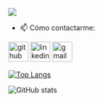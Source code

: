 ![](https://media-private.canva.com/Ut9mo/MAEzEcUt9mo/1/s2.png?X-Amz-Algorithm=AWS4-HMAC-SHA256&X-Amz-Credential=AKIAJWF6QO3UH4PAAJ6Q%2F20211220%2Fus-east-1%2Fs3%2Faws4_request&X-Amz-Date=20211220T034810Z&X-Amz-Expires=38109&X-Amz-Signature=287f4f5f25ba4c495e3519b5e63c51d6a4650e4f89c09d62485c5ed69fe03e8e&X-Amz-SignedHeaders=host&response-expires=Mon%2C%2020%20Dec%202021%2014%3A23%3A19%20GMT)


- 📫 Cómo contactarme:   


[<img src='https://cdn.jsdelivr.net/npm/simple-icons@3.0.1/icons/github.svg' alt='github' height='40'>](https://github.com/Catriel-Acevey)  [<img src='https://cdn.jsdelivr.net/npm/simple-icons@3.0.1/icons/linkedin.svg' alt='linkedin' height='40'>](https://www.linkedin.com/in/catriel-acevey/)  [<img src='https://cdn.jsdelivr.net/npm/simple-icons@3.0.1/icons/gmail.svg' alt='gmail' height='40'>](aceveycatriel@gmail.com)  

[![Top Langs](https://github-readme-stats.vercel.app/api/top-langs/?username=Catriel-Acevey)](https://github.com/anuraghazra/github-readme-stats)

![GitHub stats](https://github-readme-stats.vercel.app/api?username=Catriel-Acevey&show_icons=true&count_private=true)  

